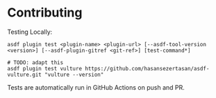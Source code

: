 # Contributing

Testing Locally:

```shell
asdf plugin test <plugin-name> <plugin-url> [--asdf-tool-version <version>] [--asdf-plugin-gitref <git-ref>] [test-command*]

# TODO: adapt this
asdf plugin test vulture https://github.com/hasansezertasan/asdf-vulture.git "vulture --version"
```

Tests are automatically run in GitHub Actions on push and PR.
